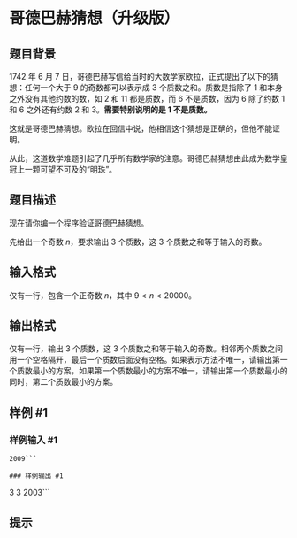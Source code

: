 # 哥德巴赫猜想（升级版）

## 题目背景

1742 年 6 月 7 日，哥德巴赫写信给当时的大数学家欧拉，正式提出了以下的猜想：任何一个大于 $9$ 的奇数都可以表示成 $3$ 个质数之和。质数是指除了 $1$ 和本身之外没有其他约数的数，如 $2$ 和 $11$ 都是质数，而 $6$ 不是质数，因为 $6$ 除了约数 $1$ 和 $6$ 之外还有约数 $2$ 和 $3$。**需要特别说明的是 $1$ 不是质数。**

这就是哥德巴赫猜想。欧拉在回信中说，他相信这个猜想是正确的，但他不能证明。

从此，这道数学难题引起了几乎所有数学家的注意。哥德巴赫猜想由此成为数学皇冠上一颗可望不可及的“明珠”。

## 题目描述

现在请你编一个程序验证哥德巴赫猜想。

先给出一个奇数 $n$，要求输出 $3$ 个质数，这 $3$ 个质数之和等于输入的奇数。

## 输入格式

仅有一行，包含一个正奇数 $n$，其中 $9 < n < 20000$。

## 输出格式

仅有一行，输出 $3$ 个质数，这 $3$ 个质数之和等于输入的奇数。相邻两个质数之间用一个空格隔开，最后一个质数后面没有空格。如果表示方法不唯一，请输出第一个质数最小的方案，如果第一个质数最小的方案不唯一，请输出第一个质数最小的同时，第二个质数最小的方案。

## 样例 #1

### 样例输入 #1
```
2009```

### 样例输出 #1

```
3 3 2003```

## 提示


